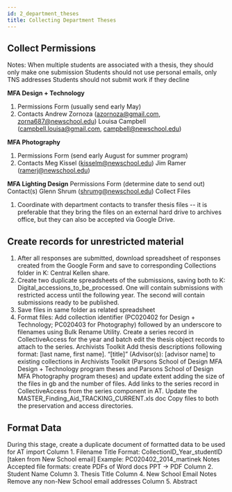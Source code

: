 ```yaml
---
id: 2_department_theses
title: Collecting Department Theses
---
```


## Collect Permissions
Notes: 
When multiple students are associated with a thesis, they should only make one submission
Students should not use personal emails, only TNS addresses
Students should not submit work if they decline 

**MFA Design + Technology**
1. Permissions Form (usually send early May)
2. Contacts
Andrew Zornoza (azornoza@gmail.com, zorna687@newschool.edu)
Louisa Campbell (campbell.louisa@gmail.com, campbell@newschool.edu)

**MFA Photography**
1. Permissions Form (send early August for summer program)
2. Contacts
Meg Kissel (kisselm@newschool.edu)
Jim Ramer (ramerj@newschool.edu)

**MFA Lighting Design**
Permissions Form (determine date to send out)
Contact(s)
Glenn Shrum (shrumg@newschool.edu)
Collect Files
1. Coordinate with department contacts to transfer thesis files -- it is preferable that they bring the files on an external hard drive to archives office, but they can also be accepted via Google Drive.

## Create records for unrestricted material
1. After all responses are submitted, download spreadsheet of responses created from the Google Form and save to corresponding Collections folder in K: Central Kellen share. 
2. Create two duplicate spreadsheets of the submissions, saving both to K: Digital_accessions_to_be_processed. 
One will contain submissions with restricted access until the following year.
The second will contain submissions ready to be published. 
3. Save files in same folder as related spreadsheet
4. Format files: 
Add collection identifier (PC020402 for Design + Technology; PC020403 for Photography) followed by an underscore to filenames using Bulk Rename Utility.
Create a series record in CollectiveAccess for the year and batch edit the thesis object records to attach to the series.
Archivists Toolkit
Add thesis descriptions following format: [last name, first name]. “[title]” (Advisor(s): [advisor name] to existing collections in Archivists Toolkit (Parsons School of Design MFA Design + Technology program theses and Parsons School of Design MFA Photography program theses) and update extent adding the size of the files in gb and the number of files.
Add links to the series record in CollectiveAccess from the series component in AT.
Update the MASTER_Finding_Aid_TRACKING_CURRENT.xls doc 
Copy files to both the preservation and access directories.

## Format Data
During this stage, create a duplicate document of formatted data to be used for AT import 
Column 1. Filename
Title Format: CollectionID_Year_studentID [taken from New School email]
Example: PC020402_2014_martinek
Notes
Accepted file formats: create PDFs of Word docs
PPT -> PDF
Column 2. Student Name
Column 3. Thesis Title
Column 4. New School Email
Notes
Remove any non-New School email addresses
Column 5. Abstract



